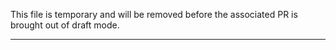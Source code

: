 This file is temporary and will be removed before the associated PR is brought out of draft mode.

---
